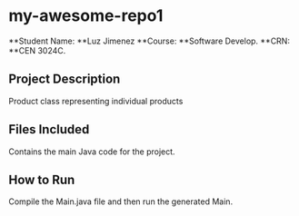 # my-awesome-repo1
**Student Name: **Luz Jimenez
**Course: **Software Develop.
**CRN: **CEN 3024C.

## Project Description
Product class representing individual products

## Files Included
Contains the main Java code for the project.

## How to Run
Compile the Main.java file and then run the generated Main.
